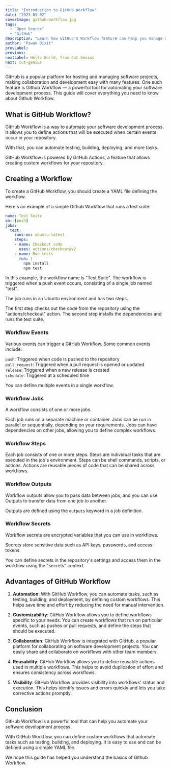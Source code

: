 ```yaml
---
title: "Introduction to GitHub Workflow"
date: "2023-05-02"
coverImage: github-workflow.jpg
tags:
  - "Open Source"
  - "GitHub"
description: "Learn how GitHub's Workflow feature can help you manage and automate your Git projects."
author: "Pawan Dixit"
prevLabel: 
previous: 
nextLabel: Hello World, from Cut Genius
next: cut-genius
---
```


GitHub is a popular platform for hosting and managing software projects, making collaboration and development easy with many features. One such feature is Github Workflow — a powerful tool for automating your software development process. This guide will cover everything you need to know about Github Workflow.

## What is GitHub Workflow?
GitHub Workflow is a way to automate your software development process. It allows you to define actions that will be executed when certain events occur in your repository.

With that, you can automate testing, building, deploying, and more tasks.

GitHub Workflow is powered by GitHub Actions, a feature that allows creating custom workflows for your repository.

## Creating a Workflow

To create a GitHub Workflow, you should create a YAML file defining the workflow.

Here's an example of a simple Github Workflow that runs a test suite:

```yaml
name: Test Suite
on: [push]
jobs:
  test:
    runs-on: ubuntu-latest
    steps:
    - name: Checkout code
      uses: actions/checkout@v2
    - name: Run tests
      run: |
        npm install
        npm test
``` 
        
In this example, the workflow name is "Test Suite". The workflow is triggered when a push event occurs, consisting of a single job named "test".

The job runs in an Ubuntu environment and has two steps.

The first step checks out the code from the repository using the "actions/checkout" action. The second step installs the dependencies and runs the test suite.

### Workflow Events
Various events can trigger a GitHub Workflow. Some common events include:

`push`: Triggered when code is pushed to the repository  
`pull_request`: Triggered when a pull request is opened or updated  
`release`: Triggered when a new release is created  
`schedule`: Triggered at a scheduled time  

You can define multiple events in a single workflow.


### Workflow Jobs
A workflow consists of one or more jobs.

Each job runs on a separate machine or container. Jobs can be run in parallel or sequentially, depending on your requirements. Jobs can have dependencies on other jobs, allowing you to define complex workflows.


### Workflow Steps
Each job consists of one or more steps. Steps are individual tasks that are executed in the job's environment. Steps can be shell commands, scripts, or actions. Actions are reusable pieces of code that can be shared across workflows.


### Workflow Outputs
Workflow outputs allow you to pass data between jobs, and you can use Outputs to transfer data from one job to another.

Outputs are defined using the `outputs` keyword in a job definition.

### Workflow Secrets
Workflow secrets are encrypted variables that you can use in workflows.

Secrets store sensitive data such as API keys, passwords, and access tokens.

You can define secrets in the repository's settings and access them in the workflow using the "secrets" context.

## Advantages of GitHub Workflow

1. __Automation__: With GitHub Workflow, you can automate tasks, such as testing, building, and deployment, by defining custom workflows. This helps save time and effort by reducing the need for manual intervention.

2. __Customizability__: GitHub Workflow allows you to define workflows specific to your needs. You can create workflows that run on particular events, such as pushes or pull requests, and define the steps that should be executed.

3. __Collaboration__: GitHub Workflow is integrated with GitHub, a popular platform for collaborating on software development projects. You can easily share and collaborate on workflows with other team members.

4. __Reusability__: GitHub Workflow allows you to define reusable actions used in multiple workflows. This helps to avoid duplication of effort and ensures consistency across workflows.

5. __Visibility__: GitHub Workflow provides visibility into workflows' status and execution. This helps identify issues and errors quickly and lets you take corrective actions promptly.


## Conclusion
GitHub Workflow is a powerful tool that can help you automate your software development process.

With GitHub Workflow, you can define custom workflows that automate tasks such as testing, building, and deploying. It is easy to use and can be defined using a simple YAML file.

We hope this guide has helped you understand the basics of Github Workflow.

